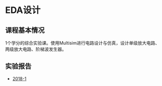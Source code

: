 # EDA设计

## 课程基本情况

1个学分的综合实验课。使用Multisim进行电路设计与仿真，设计单级放大电路、两级放大电路、阶梯波发生器。

## 实验报告

- [2018-1](./2018-1.zip)






